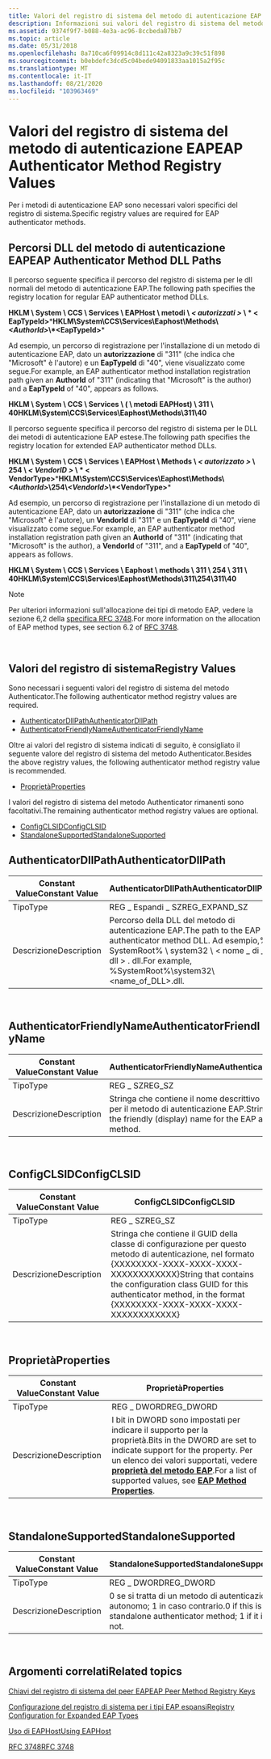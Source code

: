 ```yaml
---
title: Valori del registro di sistema del metodo di autenticazione EAP
description: Informazioni sui valori del registro di sistema del metodo EAP Authenticator. Questi valori specifici del registro di sistema sono necessari per i metodi di autenticazione EAP.
ms.assetid: 9374f9f7-b088-4e3a-ac96-8ccbeda87bb7
ms.topic: article
ms.date: 05/31/2018
ms.openlocfilehash: 8a710ca6f09914c8d111c42a8323a9c39c51f898
ms.sourcegitcommit: b0ebdefc3dcd5c04bede94091833aa1015a2f95c
ms.translationtype: MT
ms.contentlocale: it-IT
ms.lasthandoff: 08/21/2020
ms.locfileid: "103963469"
---
```

# <a name="eap-authenticator-method-registry-values"></a><span data-ttu-id="ed612-104">Valori del registro di sistema del metodo di autenticazione EAP</span><span class="sxs-lookup"><span data-stu-id="ed612-104">EAP Authenticator Method Registry Values</span></span>

<span data-ttu-id="ed612-105">Per i metodi di autenticazione EAP sono necessari valori specifici del registro di sistema.</span><span class="sxs-lookup"><span data-stu-id="ed612-105">Specific registry values are required for EAP authenticator methods.</span></span>

## <a name="eap-authenticator-method-dll-paths"></a><span data-ttu-id="ed612-106">Percorsi DLL del metodo di autenticazione EAP</span><span class="sxs-lookup"><span data-stu-id="ed612-106">EAP Authenticator Method DLL Paths</span></span>

<span data-ttu-id="ed612-107">Il percorso seguente specifica il percorso del registro di sistema per le dll normali del metodo di autenticazione EAP.</span><span class="sxs-lookup"><span data-stu-id="ed612-107">The following path specifies the registry location for regular EAP authenticator method DLLs.</span></span>

<span data-ttu-id="ed612-108">**HKLM \\ System \\ CCS \\ Services \\ EAPHost \\ metodi \\ *&lt; autorizzati &gt;* \\ \* &lt; EapTypeId&gt;**\*</span><span class="sxs-lookup"><span data-stu-id="ed612-108">**HKLM\\System\\CCS\\Services\\Eaphost\\Methods\\*&lt;AuthorId&gt;*\\*&lt;EapTypeId&gt;**\*</span></span>

<span data-ttu-id="ed612-109">Ad esempio, un percorso di registrazione per l'installazione di un metodo di autenticazione EAP, dato un **autorizzazione** di "311" (che indica che "Microsoft" è l'autore) e un **EapTypeId** di "40", viene visualizzato come segue.</span><span class="sxs-lookup"><span data-stu-id="ed612-109">For example, an EAP authenticator method installation registration path given an **AuthorId** of "311" (indicating that "Microsoft" is the author) and a **EapTypeId** of "40", appears as follows.</span></span>

<span data-ttu-id="ed612-110">**HKLM \\ System \\ CCS \\ Services \\ ( \\ metodi EAPHost) \\ 311 \\ 40**</span><span class="sxs-lookup"><span data-stu-id="ed612-110">**HKLM\\System\\CCS\\Services\\Eaphost\\Methods\\311\\40**</span></span>

<span data-ttu-id="ed612-111">Il percorso seguente specifica il percorso del registro di sistema per le DLL dei metodi di autenticazione EAP estese.</span><span class="sxs-lookup"><span data-stu-id="ed612-111">The following path specifies the registry location for extended EAP authenticator method DLLs.</span></span>

<span data-ttu-id="ed612-112">**HKLM \\ System \\ CCS \\ Services \\ EAPHost \\ Methods \\ *&lt; autorizzato &gt;* \\ 254 \\ *&lt; VendorID &gt;* \\ \* &lt; VendorType&gt;**\*</span><span class="sxs-lookup"><span data-stu-id="ed612-112">**HKLM\\System\\CCS\\Services\\Eaphost\\Methods\\*&lt;AuthorId&gt;*\\254\\*&lt;VendorId&gt;*\\*&lt;VendorType&gt;**\*</span></span>

<span data-ttu-id="ed612-113">Ad esempio, un percorso di registrazione per l'installazione di un metodo di autenticazione EAP, dato un **autorizzazione** di "311" (che indica che "Microsoft" è l'autore), un **VendorId** di "311" e un **EapTypeId** di "40", viene visualizzato come segue.</span><span class="sxs-lookup"><span data-stu-id="ed612-113">For example, an EAP authenticator method installation registration path given an **AuthorId** of "311" (indicating that "Microsoft" is the author), a **VendorId** of "311", and a **EapTypeId** of "40", appears as follows.</span></span>

<span data-ttu-id="ed612-114">**HKLM \\ System \\ CCS \\ Services \\ Eaphost \\ methods \\ 311 \\ 254 \\ 311 \\ 40**</span><span class="sxs-lookup"><span data-stu-id="ed612-114">**HKLM\\System\\CCS\\Services\\Eaphost\\Methods\\311\\254\\311\\40**</span></span>

> [!Note]  
> <span data-ttu-id="ed612-115">Per ulteriori informazioni sull'allocazione dei tipi di metodo EAP, vedere la sezione 6,2 della [specifica RFC 3748](https://go.microsoft.com/fwlink/p/?linkid=84016).</span><span class="sxs-lookup"><span data-stu-id="ed612-115">For more information on the allocation of EAP method types, see section 6.2 of [RFC 3748](https://go.microsoft.com/fwlink/p/?linkid=84016).</span></span>

 

## <a name="registry-values"></a><span data-ttu-id="ed612-116">Valori del registro di sistema</span><span class="sxs-lookup"><span data-stu-id="ed612-116">Registry Values</span></span>

<span data-ttu-id="ed612-117">Sono necessari i seguenti valori del registro di sistema del metodo Authenticator.</span><span class="sxs-lookup"><span data-stu-id="ed612-117">The following authenticator method registry values are required.</span></span>

-   [<span data-ttu-id="ed612-118">AuthenticatorDllPath</span><span class="sxs-lookup"><span data-stu-id="ed612-118">AuthenticatorDllPath</span></span>](#authenticatordllpath)
-   [<span data-ttu-id="ed612-119">AuthenticatorFriendlyName</span><span class="sxs-lookup"><span data-stu-id="ed612-119">AuthenticatorFriendlyName</span></span>](#authenticatorfriendlyname)

<span data-ttu-id="ed612-120">Oltre ai valori del registro di sistema indicati di seguito, è consigliato il seguente valore del registro di sistema del metodo Authenticator.</span><span class="sxs-lookup"><span data-stu-id="ed612-120">Besides the above registry values, the following authenticator method registry value is recommended.</span></span>

-   [<span data-ttu-id="ed612-121">Proprietà</span><span class="sxs-lookup"><span data-stu-id="ed612-121">Properties</span></span>](#properties)

<span data-ttu-id="ed612-122">I valori del registro di sistema del metodo Authenticator rimanenti sono facoltativi.</span><span class="sxs-lookup"><span data-stu-id="ed612-122">The remaining authenticator method registry values are optional.</span></span>

-   [<span data-ttu-id="ed612-123">ConfigCLSID</span><span class="sxs-lookup"><span data-stu-id="ed612-123">ConfigCLSID</span></span>](#configclsid)
-   [<span data-ttu-id="ed612-124">StandaloneSupported</span><span class="sxs-lookup"><span data-stu-id="ed612-124">StandaloneSupported</span></span>](#standalonesupported)

## <a name="authenticatordllpath"></a><span data-ttu-id="ed612-125">AuthenticatorDllPath</span><span class="sxs-lookup"><span data-stu-id="ed612-125">AuthenticatorDllPath</span></span>



| <span data-ttu-id="ed612-126">Constant Value</span><span class="sxs-lookup"><span data-stu-id="ed612-126">Constant Value</span></span> | <span data-ttu-id="ed612-127">AuthenticatorDllPath</span><span class="sxs-lookup"><span data-stu-id="ed612-127">AuthenticatorDllPath</span></span>                                                                                          |
|----------------|---------------------------------------------------------------------------------------------------------------|
| <span data-ttu-id="ed612-128">Tipo</span><span class="sxs-lookup"><span data-stu-id="ed612-128">Type</span></span>           | <span data-ttu-id="ed612-129">REG \_ Espandi \_ SZ</span><span class="sxs-lookup"><span data-stu-id="ed612-129">REG\_EXPAND\_SZ</span></span>                                                                                               |
| <span data-ttu-id="ed612-130">Descrizione</span><span class="sxs-lookup"><span data-stu-id="ed612-130">Description</span></span>    | <span data-ttu-id="ed612-131">Percorso della DLL del metodo di autenticazione EAP.</span><span class="sxs-lookup"><span data-stu-id="ed612-131">The path to the EAP authenticator method DLL.</span></span> <span data-ttu-id="ed612-132">Ad esempio,% SystemRoot% \\ system32 \\ &lt; nome \_ di \_ dll &gt; . dll.</span><span class="sxs-lookup"><span data-stu-id="ed612-132">For example, %SystemRoot%\\system32\\&lt;name\_of\_DLL&gt;.dll.</span></span> |



 

## <a name="authenticatorfriendlyname"></a><span data-ttu-id="ed612-133">AuthenticatorFriendlyName</span><span class="sxs-lookup"><span data-stu-id="ed612-133">AuthenticatorFriendlyName</span></span>



| <span data-ttu-id="ed612-134">Constant Value</span><span class="sxs-lookup"><span data-stu-id="ed612-134">Constant Value</span></span> | <span data-ttu-id="ed612-135">AuthenticatorFriendlyName</span><span class="sxs-lookup"><span data-stu-id="ed612-135">AuthenticatorFriendlyName</span></span>                                                          |
|----------------|------------------------------------------------------------------------------------|
| <span data-ttu-id="ed612-136">Tipo</span><span class="sxs-lookup"><span data-stu-id="ed612-136">Type</span></span>           | <span data-ttu-id="ed612-137">REG \_ SZ</span><span class="sxs-lookup"><span data-stu-id="ed612-137">REG\_SZ</span></span>                                                                            |
| <span data-ttu-id="ed612-138">Descrizione</span><span class="sxs-lookup"><span data-stu-id="ed612-138">Description</span></span>    | <span data-ttu-id="ed612-139">Stringa che contiene il nome descrittivo (visualizzazione) per il metodo di autenticazione EAP.</span><span class="sxs-lookup"><span data-stu-id="ed612-139">String that contains the friendly (display) name for the EAP authenticator method.</span></span> |



 

## <a name="configclsid"></a><span data-ttu-id="ed612-140">ConfigCLSID</span><span class="sxs-lookup"><span data-stu-id="ed612-140">ConfigCLSID</span></span>



| <span data-ttu-id="ed612-141">Constant Value</span><span class="sxs-lookup"><span data-stu-id="ed612-141">Constant Value</span></span> | <span data-ttu-id="ed612-142">ConfigCLSID</span><span class="sxs-lookup"><span data-stu-id="ed612-142">ConfigCLSID</span></span>                                                                                                                           |
|----------------|---------------------------------------------------------------------------------------------------------------------------------------|
| <span data-ttu-id="ed612-143">Tipo</span><span class="sxs-lookup"><span data-stu-id="ed612-143">Type</span></span>           | <span data-ttu-id="ed612-144">REG \_ SZ</span><span class="sxs-lookup"><span data-stu-id="ed612-144">REG\_SZ</span></span>                                                                                                                               |
| <span data-ttu-id="ed612-145">Descrizione</span><span class="sxs-lookup"><span data-stu-id="ed612-145">Description</span></span>    | <span data-ttu-id="ed612-146">Stringa che contiene il GUID della classe di configurazione per questo metodo di autenticazione, nel formato {XXXXXXXX-XXXX-XXXX-XXXX-XXXXXXXXXXXX}</span><span class="sxs-lookup"><span data-stu-id="ed612-146">String that contains the configuration class GUID for this authenticator method, in the format {XXXXXXXX-XXXX-XXXX-XXXX-XXXXXXXXXXXX}</span></span> |



 

## <a name="properties"></a><span data-ttu-id="ed612-147">Proprietà</span><span class="sxs-lookup"><span data-stu-id="ed612-147">Properties</span></span>



| <span data-ttu-id="ed612-148">Constant Value</span><span class="sxs-lookup"><span data-stu-id="ed612-148">Constant Value</span></span> | <span data-ttu-id="ed612-149">Proprietà</span><span class="sxs-lookup"><span data-stu-id="ed612-149">Properties</span></span>                                                                                                                                                  |
|----------------|-------------------------------------------------------------------------------------------------------------------------------------------------------------|
| <span data-ttu-id="ed612-150">Tipo</span><span class="sxs-lookup"><span data-stu-id="ed612-150">Type</span></span>           | <span data-ttu-id="ed612-151">REG \_ DWORD</span><span class="sxs-lookup"><span data-stu-id="ed612-151">REG\_DWORD</span></span>                                                                                                                                                  |
| <span data-ttu-id="ed612-152">Descrizione</span><span class="sxs-lookup"><span data-stu-id="ed612-152">Description</span></span>    | <span data-ttu-id="ed612-153">I bit in DWORD sono impostati per indicare il supporto per la proprietà.</span><span class="sxs-lookup"><span data-stu-id="ed612-153">Bits in the DWORD are set to indicate support for the property.</span></span> <span data-ttu-id="ed612-154">Per un elenco dei valori supportati, vedere [**proprietà del metodo EAP**](eap-method-properties.md).</span><span class="sxs-lookup"><span data-stu-id="ed612-154">For a list of supported values, see [**EAP Method Properties**](eap-method-properties.md).</span></span> |



 

## <a name="standalonesupported"></a><span data-ttu-id="ed612-155">StandaloneSupported</span><span class="sxs-lookup"><span data-stu-id="ed612-155">StandaloneSupported</span></span>



| <span data-ttu-id="ed612-156">Constant Value</span><span class="sxs-lookup"><span data-stu-id="ed612-156">Constant Value</span></span> | <span data-ttu-id="ed612-157">StandaloneSupported</span><span class="sxs-lookup"><span data-stu-id="ed612-157">StandaloneSupported</span></span>                                             |
|----------------|-----------------------------------------------------------------|
| <span data-ttu-id="ed612-158">Tipo</span><span class="sxs-lookup"><span data-stu-id="ed612-158">Type</span></span>           | <span data-ttu-id="ed612-159">REG \_ DWORD</span><span class="sxs-lookup"><span data-stu-id="ed612-159">REG\_DWORD</span></span>                                                      |
| <span data-ttu-id="ed612-160">Descrizione</span><span class="sxs-lookup"><span data-stu-id="ed612-160">Description</span></span>    | <span data-ttu-id="ed612-161">0 se si tratta di un metodo di autenticazione autonomo; 1 in caso contrario.</span><span class="sxs-lookup"><span data-stu-id="ed612-161">0 if this is a standalone authenticator method; 1 if it is not.</span></span> |



 

## <a name="related-topics"></a><span data-ttu-id="ed612-162">Argomenti correlati</span><span class="sxs-lookup"><span data-stu-id="ed612-162">Related topics</span></span>

<dl> <dt>

[<span data-ttu-id="ed612-163">Chiavi del registro di sistema del peer EAP</span><span class="sxs-lookup"><span data-stu-id="ed612-163">EAP Peer Method Registry Keys</span></span>](eap-peer-method-registry-keys.md)
</dt> <dt>

[<span data-ttu-id="ed612-164">Configurazione del registro di sistema per i tipi EAP espansi</span><span class="sxs-lookup"><span data-stu-id="ed612-164">Registry Configuration for Expanded EAP Types</span></span>](registry-keys-for-eap-methods.md)
</dt> <dt>

[<span data-ttu-id="ed612-165">Uso di EAPHost</span><span class="sxs-lookup"><span data-stu-id="ed612-165">Using EAPHost</span></span>](using-eap-host.md)
</dt> <dt>

[<span data-ttu-id="ed612-166">RFC 3748</span><span class="sxs-lookup"><span data-stu-id="ed612-166">RFC 3748</span></span>](https://go.microsoft.com/fwlink/p/?linkid=84016)
</dt> </dl>

 

 




